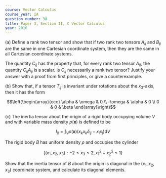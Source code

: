 ```yaml
---
course: Vector Calculus
course_year: IA
question_number: 38
title: Paper 3, Section II, C Vector Calculus
year: 2010
---
```




(a) Define a rank two tensor and show that if two rank two tensors $A_{i j}$ and $B_{i j}$ are the same in one Cartesian coordinate system, then they are the same in all Cartesian coordinate systems.

The quantity $C_{i j}$ has the property that, for every rank two tensor $A_{i j}$, the quantity $C_{i j} A_{i j}$ is a scalar. Is $C_{i j}$ necessarily a rank two tensor? Justify your answer with a proof from first principles, or give a counterexample.

(b) Show that, if a tensor $T_{i j}$ is invariant under rotations about the $x_{3}$-axis, then it has the form

$$\left(\begin{array}{ccc}
\alpha & \omega & 0 \\
-\omega & \alpha & 0 \\
0 & 0 & \beta
\end{array}\right)$$

(c) The inertia tensor about the origin of a rigid body occupying volume $V$ and with variable mass density $\rho(\mathbf{x})$ is defined to be

$$I_{i j}=\int_{V} \rho(\mathbf{x})\left(x_{k} x_{k} \delta_{i j}-x_{i} x_{j}\right) \mathrm{d} V$$

The rigid body $B$ has uniform density $\rho$ and occupies the cylinder

$$\left\{\left(x_{1}, x_{2}, x_{3}\right):-2 \leqslant x_{3} \leqslant 2, x_{1}^{2}+x_{2}^{2} \leqslant 1\right\}$$

Show that the inertia tensor of $B$ about the origin is diagonal in the $\left(x_{1}, x_{2}, x_{3}\right)$ coordinate system, and calculate its diagonal elements.